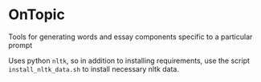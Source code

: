 OnTopic
========

Tools for generating words and essay components
specific to a particular prompt

Uses python `nltk`, so in addition to installing requirements,
use the script `install_nltk_data.sh` to install necessary nltk data.

